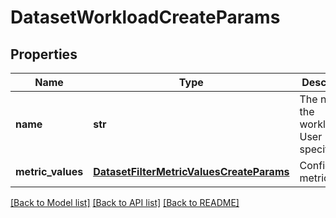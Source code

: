 # DatasetWorkloadCreateParams

## Properties
Name | Type | Description | Notes
------------ | ------------- | ------------- | -------------
**name** | **str** | The name of the workload. User specified. | [optional] 
**metric_values** | [**DatasetFilterMetricValuesCreateParams**](DatasetFilterMetricValuesCreateParams.md) | Configurable metrics. | 

[[Back to Model list]](../README.md#documentation-for-models) [[Back to API list]](../README.md#documentation-for-api-endpoints) [[Back to README]](../README.md)


